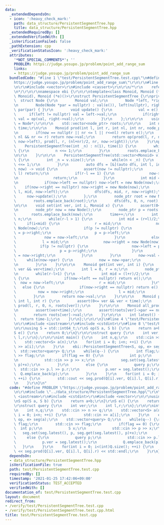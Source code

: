 ```yaml
---
data:
  _extendedDependsOn:
  - icon: ':heavy_check_mark:'
    path: data_structure/PersistentSegmentTree.hpp
    title: data_structure/PersistentSegmentTree.hpp
  _extendedRequiredBy: []
  _extendedVerifiedWith: []
  _isVerificationFailed: false
  _pathExtension: cpp
  _verificationStatusIcon: ':heavy_check_mark:'
  attributes:
    '*NOT_SPECIAL_COMMENTS*': ''
    PROBLEM: https://judge.yosupo.jp/problem/point_add_range_sum
    links:
    - https://judge.yosupo.jp/problem/point_add_range_sum
  bundledCode: "#line 1 \"test/PersistentSegmentTree.test.cpp\"\n#define PROBLEM \"\
    https://judge.yosupo.jp/problem/point_add_range_sum\"\r\n\r\n#line 2 \"data_structure/PersistentSegmentTree.hpp\"\
    \n\r\n#include <vector>\r\n#include <cassert>\r\n\r\n/*\r\n    reference: https://37zigen.com/persistent-segment-tree/\r\
    \n*/\r\n\r\nnamespace ebi {\r\n\r\ntemplate<class Monoid, Monoid (*op)(Monoid,\
    \ Monoid), Monoid (*e)()>\r\nstruct PersistentSegmentTree {\r\nprivate:\r\n  \
    \  struct Node {\r\n        Monoid val;\r\n        Node *left, *right, *par;\r\
    \n        Node(Node *par = nullptr) : val(e()), left(nullptr), right(nullptr),\
    \ par(par) { }\r\n        void update() {\r\n            val = e();\r\n      \
    \      if(left != nullptr) val = left->val;\r\n            if(right != nullptr)\
    \ val = op(val, right->val);\r\n        }\r\n    };\r\n\r\n    using node_ptr\
    \ = Node*;\r\n\r\n    std::vector<node_ptr> roots;\r\n\r\n    int n;\r\n    int\
    \ time;\r\n\r\n    Monoid prod(int l, int r, int nl, int nr, node_ptr now) {\r\
    \n        if(now == nullptr || nr <= l || r<=nl) return e();\r\n        if(l <=\
    \ nl && nr <= r) return now->val;\r\n        return op(prod(l, r, nl, (nl+nr)/2,\
    \ now->left), prod(l, r, (nl+nr)/2, nr, now->right));\r\n    }\r\npublic:\r\n\
    \    PersistentSegmentTree(int _n) : n(1), time(1) {\r\n        while(n < _n)\
    \ {\r\n            n <<= 1;\r\n        }\r\n        roots.emplace_back(new Node());\r\
    \n\r\n    }\r\n\r\n    PersistentSegmentTree(std::vector<Monoid> v) : n(1), time(1)\
    \ {\r\n        int _n = v.size();\r\n        while(n < _n) {\r\n            n\
    \ <<= 1;\r\n        }\r\n        auto dfs = [&](auto dfs, int l, int r, node_ptr\
    \ now) -> void {\r\n            assert(now != nullptr);\r\n            if(_n <=\
    \ l) return;\r\n            if(r-l == 1) {\r\n                now->val = v[l];\r\
    \n                return;\r\n            }\r\n            int mid = (l+r)/2;\r\
    \n            if(now->left == nullptr) now->left = new Node(now);\r\n        \
    \    if(now->right == nullptr) now->right = new Node(now);\r\n            dfs(dfs,\
    \ l, mid, now->left);\r\n            dfs(dfs, mid, r, now->right);\r\n       \
    \     now->update();\r\n        };\r\n        node_ptr root = new Node();\r\n\
    \        roots.emplace_back(root);\r\n        dfs(dfs, 0, n, root);\r\n    }\r\
    \n\r\n    void set(int ver, int i, Monoid x) {\r\n        assert(0<= ver && ver<time);\r\
    \n        node_ptr now = new Node();\r\n        node_ptr p = roots[ver];\r\n \
    \       roots.emplace_back(now);\r\n        time++;\r\n        int l = 0, r =\
    \ n;\r\n        while(r-l > 1) {\r\n            int mid = (r+l)/2;\r\n       \
    \     if(i<mid) {\r\n                r = mid;\r\n                now->left = new\
    \ Node(now);\r\n                if(p != nullptr) {\r\n                    now->right\
    \ = p->right;\r\n                    p = p->left;\r\n                }\r\n   \
    \             now = now->left;\r\n            }\r\n            else {\r\n    \
    \            l = mid;\r\n                now->right = new Node(now);\r\n     \
    \           if(p != nullptr) {\r\n                    now->left = p->left;\r\n\
    \                    p = p->right;\r\n                }\r\n                now\
    \ = now->right;\r\n            }\r\n        }\r\n        now->val = x;\r\n   \
    \     while(now->par) {\r\n            now = now->par;\r\n            now->update();\r\
    \n        }\r\n    }\r\n\r\n    Monoid get(int ver, int i) {\r\n        assert(0<=\
    \ ver && ver<time);\r\n        int l = 0, r = n;\r\n        node_ptr now = roots[ver];\r\
    \n        while(r-l>1) {\r\n            int mid = (l+r)/2;\r\n            if(i<mid)\
    \ {\r\n                if(now->left == nullptr) return e();\r\n              \
    \  now = now->left;\r\n                r = mid;\r\n            }\r\n         \
    \   else {\r\n                if(now->right == nullptr) return e();\r\n      \
    \          now = now->right;\r\n                l = mid;\r\n            }\r\n\
    \        }\r\n        return now->val;\r\n    }\r\n\r\n    Monoid prod(int ver,\
    \ int l, int r) {\r\n        assert(0<= ver && ver < time);\r\n        return\
    \ prod(l, r, 0, n, roots[ver]);\r\n    }\r\n\r\n    Monoid all_prod(int ver) {\r\
    \n        assert(ver<time);\r\n        assert(roots[ver]->par == nullptr);\r\n\
    \        return roots[ver]->val;\r\n    }\r\n\r\n    int latest() {\r\n      \
    \  return time-1;\r\n    }\r\n};\r\n\r\n}\n#line 4 \"test/PersistentSegmentTree.test.cpp\"\
    \n\r\n#include <iostream>\r\n#include <cstdint>\r\n#line 8 \"test/PersistentSegmentTree.test.cpp\"\
    \n\r\nusing S = std::int64_t;\r\nS op(S a, S b) {\r\n    return a+b;\r\n}\r\n\
    S e() {\r\n    return 0;\r\n}\r\n\r\nstruct query {\r\n    int ver;\r\n    int\
    \ l,r;\r\n};\r\n\r\nint main() {\r\n    int n,q;\r\n    std::cin >> n >> q;\r\n\
    \    std::vector<S> a(n);\r\n    for(int i = 0; i<n; ++i) {\r\n        std::cin\
    \ >> a[i];\r\n    }\r\n    ebi::PersistentSegmentTree<S, op, e> seg(a);\r\n  \
    \  std::vector<query> Q;\r\n    while(q--) {\r\n        int flag;\r\n        std::cin\
    \ >> flag;\r\n        if(flag == 0) {\r\n            int p;\r\n            S x;\r\
    \n            std::cin >> p >> x;\r\n            seg.set(seg.latest(), p, seg.get(seg.latest(),\
    \ p)+x);\r\n        }\r\n        else {\r\n            query p;\r\n          \
    \  std::cin >> p.l >> p.r;\r\n            p.ver = seg.latest();\r\n          \
    \  Q.emplace_back(p);\r\n        }\r\n    }\r\n    for(int i = 0; i<(int)Q.size();\
    \ ++i) {\r\n        std::cout << seg.prod(Q[i].ver, Q[i].l, Q[i].r) << std::endl;\r\
    \n    }\r\n}\n"
  code: "#define PROBLEM \"https://judge.yosupo.jp/problem/point_add_range_sum\"\r\
    \n\r\n#include \"../data_structure/PersistentSegmentTree.hpp\"\r\n\r\n#include\
    \ <iostream>\r\n#include <cstdint>\r\n#include <vector>\r\n\r\nusing S = std::int64_t;\r\
    \nS op(S a, S b) {\r\n    return a+b;\r\n}\r\nS e() {\r\n    return 0;\r\n}\r\n\
    \r\nstruct query {\r\n    int ver;\r\n    int l,r;\r\n};\r\n\r\nint main() {\r\
    \n    int n,q;\r\n    std::cin >> n >> q;\r\n    std::vector<S> a(n);\r\n    for(int\
    \ i = 0; i<n; ++i) {\r\n        std::cin >> a[i];\r\n    }\r\n    ebi::PersistentSegmentTree<S,\
    \ op, e> seg(a);\r\n    std::vector<query> Q;\r\n    while(q--) {\r\n        int\
    \ flag;\r\n        std::cin >> flag;\r\n        if(flag == 0) {\r\n          \
    \  int p;\r\n            S x;\r\n            std::cin >> p >> x;\r\n         \
    \   seg.set(seg.latest(), p, seg.get(seg.latest(), p)+x);\r\n        }\r\n   \
    \     else {\r\n            query p;\r\n            std::cin >> p.l >> p.r;\r\n\
    \            p.ver = seg.latest();\r\n            Q.emplace_back(p);\r\n     \
    \   }\r\n    }\r\n    for(int i = 0; i<(int)Q.size(); ++i) {\r\n        std::cout\
    \ << seg.prod(Q[i].ver, Q[i].l, Q[i].r) << std::endl;\r\n    }\r\n}"
  dependsOn:
  - data_structure/PersistentSegmentTree.hpp
  isVerificationFile: true
  path: test/PersistentSegmentTree.test.cpp
  requiredBy: []
  timestamp: '2021-01-25 17:42:06+09:00'
  verificationStatus: TEST_ACCEPTED
  verifiedWith: []
documentation_of: test/PersistentSegmentTree.test.cpp
layout: document
redirect_from:
- /verify/test/PersistentSegmentTree.test.cpp
- /verify/test/PersistentSegmentTree.test.cpp.html
title: test/PersistentSegmentTree.test.cpp
---
```

